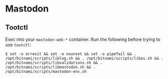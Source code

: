 # Mastodon

## Tootctl
Exec into your `mastodon-web-*` container. Run the following before trying to use `tootctl`:

```shell
$ set -o errexit && set -o nounset && set -o pipefail && . /opt/bitnami/scripts/liblog.sh && . /opt/bitnami/scripts/libos.sh && . /opt/bitnami/scripts/libvalidations.sh && . /opt/bitnami/scripts/libmastodon.sh && . /opt/bitnami/scripts/mastodon-env.sh
```
